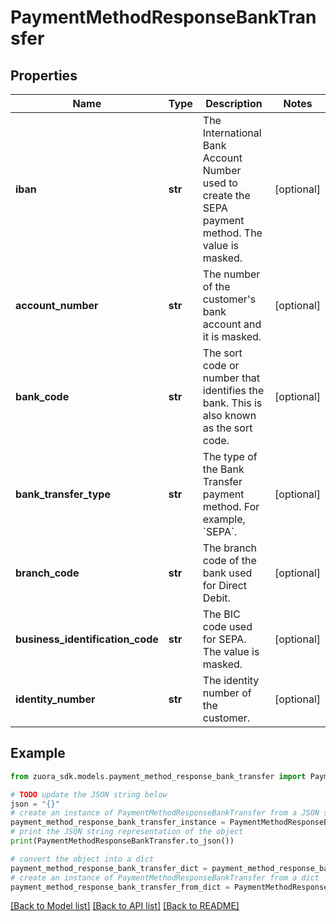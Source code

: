 # PaymentMethodResponseBankTransfer


## Properties

Name | Type | Description | Notes
------------ | ------------- | ------------- | -------------
**iban** | **str** | The International Bank Account Number used to create the SEPA payment method. The value is masked. | [optional] 
**account_number** | **str** | The number of the customer&#39;s bank account and it is masked.  | [optional] 
**bank_code** | **str** | The sort code or number that identifies the bank. This is also known as the sort code.          | [optional] 
**bank_transfer_type** | **str** | The type of the Bank Transfer payment method. For example, &#x60;SEPA&#x60;.  | [optional] 
**branch_code** | **str** | The branch code of the bank used for Direct Debit.            | [optional] 
**business_identification_code** | **str** | The BIC code used for SEPA. The value is masked.         | [optional] 
**identity_number** | **str** | The identity number of the customer.  | [optional] 

## Example

```python
from zuora_sdk.models.payment_method_response_bank_transfer import PaymentMethodResponseBankTransfer

# TODO update the JSON string below
json = "{}"
# create an instance of PaymentMethodResponseBankTransfer from a JSON string
payment_method_response_bank_transfer_instance = PaymentMethodResponseBankTransfer.from_json(json)
# print the JSON string representation of the object
print(PaymentMethodResponseBankTransfer.to_json())

# convert the object into a dict
payment_method_response_bank_transfer_dict = payment_method_response_bank_transfer_instance.to_dict()
# create an instance of PaymentMethodResponseBankTransfer from a dict
payment_method_response_bank_transfer_from_dict = PaymentMethodResponseBankTransfer.from_dict(payment_method_response_bank_transfer_dict)
```
[[Back to Model list]](../README.md#documentation-for-models) [[Back to API list]](../README.md#documentation-for-api-endpoints) [[Back to README]](../README.md)



